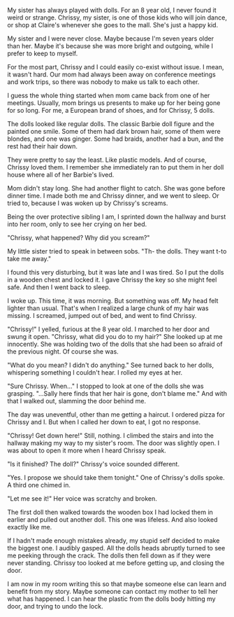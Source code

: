 My sister has always played with dolls. For an 8 year old, I never found it weird or strange. Chrissy, my sister, is one of those kids who will join dance, or shop at Claire's whenever she goes to the mall. She's just a happy kid. 

   My sister and I were never close. Maybe because I'm seven years older than her. Maybe it's because she was more bright and outgoing, while I prefer to keep to myself. 

   For the most part, Chrissy and I could easily co-exist without issue. I mean, it wasn't hard. Our mom had always been away on conference meetings and work trips, so there was nobody to make us talk to each other. 

   I guess the whole thing started when mom came back from one of her meetings. Usually, mom brings us presents to make up for her being gone for so long. For me, a European brand of shoes, and for Chrissy, 5 dolls. 

   The dolls looked like regular dolls. The classic Barbie doll figure and the painted one smile. Some of them had dark brown hair, some of them were blondes, and one was ginger. Some had braids, another had a bun, and the rest had their hair down. 

   They were pretty to say the least. Like plastic models. And of course, Chrissy loved them. I remember she immediately ran to put them in her  doll house where all of her Barbie's lived. 

   Mom didn't stay long. She had another flight to catch. She was gone before dinner time. I made both me and Chrissy dinner, and we went to sleep. Or tried to, because I was woken up by Chrissy's screams. 

   Being the over protective sibling I am, I sprinted down the hallway and burst into her room, only to see her crying on her bed. 

   "Chrissy, what happened? Why did you scream?"

   My little sister tried to speak in between sobs. "Th- the dolls. They want t-to take me away."

   I found this very disturbing, but it was late and I was tired. So I put the dolls in a wooden chest and locked it. I gave Chrissy the key so she might feel safe. And then I went back to sleep. 

   I woke up. This time, it was morning. But something was off. My head felt lighter than usual. That's when I realized a large chunk of my hair was missing. I screamed, jumped out of bed, and went to find Chrissy.

   "Chrissy!" I yelled, furious at the 8 year old. I marched to her door and swung it open. "Chrissy, what did you do to my hair?" She looked up at me innocently. She was holding two of the dolls that she had been so afraid of the previous night. Of course she was. 

   "What do you mean? I didn't do anything." See turned back to her dolls, whispering something I couldn't hear. I rolled my eyes at her. 

   "Sure Chrissy. When..." I stopped to look at one of the dolls she was grasping. "...Sally here finds that her hair is gone, don't blame me." And with that I walked out, slamming the door behind me. 

   The day was uneventful, other than me getting a haircut. I ordered pizza for Chrissy and I. But when I called her down to eat, I got no response. 

   "Chrissy! Get down here!" Still, nothing. I climbed the stairs and into the hallway making my way to my sister's room. The door was slightly open. I was about to open it more when I heard Chrissy speak. 

   "Is it finished? The doll?" Chrissy's voice sounded different. 

   "Yes. I propose we should take them tonight." One of Chrissy's dolls spoke. A third one chimed in. 

   "Let me see it!" Her voice was scratchy and broken. 

   The first doll then walked towards the wooden box I had locked them in earlier and pulled out another doll. This one was lifeless. And also looked exactly like me. 

   If I hadn't made enough mistakes already, my stupid self decided to make the biggest one. I audibly gasped. All the dolls heads abruptly turned to see me peeking through the crack. The dolls then fell down as if they were never standing. Chrissy too looked at me before getting up, and closing the door. 

   I am now in my room writing this so that maybe someone else can learn and benefit from my story. Maybe someone can contact my mother to tell her what has happened. I can hear the plastic from the dolls body hitting my door, and trying to undo the lock.